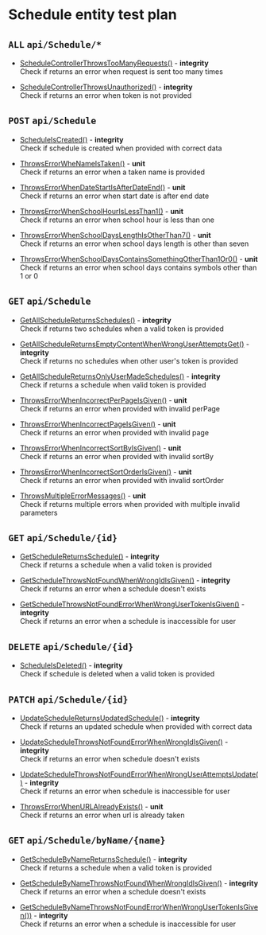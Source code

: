# Schedule entity test plan

## `ALL` `api/Schedule/*`

- [ScheduleControllerThrowsTooManyRequests()](../Entities/ESchedule/ScheduleController.test.cs) - **integrity**  
  Check if returns an error when request is sent too many times

- [ScheduleControllerThrowsUnauthorized()](../Entities/ESchedule/ScheduleController.test.cs) - **integrity**  
  Check if returns an error when token is not provided

## `POST` `api/Schedule`

- [ScheduleIsCreated()](../Entities/ESchedule/ScheduleController.test.cs) - **integrity**  
  Check if schedule is created when provided with correct data

- [ThrowsErrorWheNameIsTaken()](../Entities/ESchedule/Commands/CreateScheduleCommand.unit.cs) - **unit**  
  Check if returns an error when a taken name is provided

- [ThrowsErrorWhenDateStartIsAfterDateEnd()](../Entities/ESchedule/Commands/CreateScheduleCommand.unit.cs) - **unit**  
  Check if returns an error when start date is after end date

- [ThrowsErrorWhenSchoolHourIsLessThan1()](../Entities/ESchedule/Commands/CreateScheduleCommand.unit.cs) - **unit**  
  Check if returns an error when school hour is less than one

- [ThrowsErrorWhenSchoolDaysLengthIsOtherThan7()](../Entities/ESchedule/Commands/CreateScheduleCommand.unit.cs) - **unit**  
  Check if returns an error when school days length is other than seven

- [ThrowsErrorWhenSchoolDaysContainsSomethingOtherThan1Or0()](../Entities/ESchedule/Commands/CreateScheduleCommand.unit.cs) - **unit**  
  Check if returns an error when school days contains symbols other than 1 or 0

## `GET` `api/Schedule`

- [GetAllScheduleReturnsSchedules()](../Entities/ESchedule/ScheduleController.test.cs) - **integrity**  
  Check if returns two schedules when a valid token is provided

- [GetAllScheduleReturnsEmptyContentWhenWrongUserAttemptsGet()](../Entities/ESchedule/ScheduleController.test.cs) - **integrity**  
  Check if returns no schedules when other user's token is provided

- [GetAllScheduleReturnsOnlyUserMadeSchedules()](../Entities/ESchedule/ScheduleController.test.cs) - **integrity**  
  Check if returns a schedule when valid token is provided

- [ThrowsErrorWhenIncorrectPerPageIsGiven()](../Entities/ESchedule/Queries/GetSchedulesQuery.unit.cs) - **unit**  
  Check if returns an error when provided with invalid perPage

- [ThrowsErrorWhenIncorrectPageIsGiven()](../Entities/ESchedule/Queries/GetSchedulesQuery.unit.cs) - **unit**  
  Check if returns an error when provided with invalid page

- [ThrowsErrorWhenIncorrectSortByIsGiven()](../Entities/ESchedule/Queries/GetSchedulesQuery.unit.cs) - **unit**  
  Check if returns an error when provided with invalid sortBy

- [ThrowsErrorWhenIncorrectSortOrderIsGiven()](../Entities/ESchedule/Queries/GetSchedulesQuery.unit.cs) - **unit**  
  Check if returns an error when provided with invalid sortOrder

- [ThrowsMultipleErrorMessages()](../Entities/ESchedule/Queries/GetSchedulesQuery.unit.cs) - **unit**  
  Check if returns multiple errors when provided with multiple invalid parameters



## `GET` `api/Schedule/{id}`

- [GetScheduleReturnsSchedule()](../Entities/ESchedule/ScheduleController.test.cs) - **integrity**  
  Check if returns a schedule when a valid token is provided

- [GetScheduleThrowsNotFoundWhenWrongIdIsGiven()](../Entities/ESchedule/ScheduleController.test.cs) - **integrity**  
  Check if returns an error when a schedule doesn't exists

- [GetScheduleThrowsNotFoundErrorWhenWrongUserTokenIsGiven()](../Entities/ESchedule/ScheduleController.test.cs) - **integrity**  
  Check if returns an error when a schedule is inaccessible for user


## `DELETE` `api/Schedule/{id}`

- [ScheduleIsDeleted()](../Entities/ESchedule/ScheduleController.test.cs) - **integrity**  
  Check if schedule is deleted when a valid token is provided

## `PATCH` `api/Schedule/{id}`

- [UpdateScheduleReturnsUpdatedSchedule()](../Entities/ESchedule/ScheduleController.test.cs) - **integrity**  
  Check if returns an updated schedule when provided with correct data

- [UpdateScheduleThrowsNotFoundErrorWhenWrongIdIsGiven()](../Entities/ESchedule/ScheduleController.test.cs) - **integrity**  
  Check if returns an error when schedule doesn't exists

- [UpdateScheduleThrowsNotFoundErrorWhenWrongUserAttemptsUpdate()](../Entities/ESchedule/ScheduleController.test.cs) - **integrity**  
  Check if returns an error when schedule is inaccessible for user

- [ThrowsErrorWhenURLAlreadyExists()](../Entities/ESchedule/Commands/UpdateScheduleCommand.unit.cs) - **unit**  
  Check if returns an error when url is already taken


## `GET` `api/Schedule/byName/{name}`

- [GetScheduleByNameReturnsSchedule()](../Entities/ESchedule/ScheduleController.test.cs) - **integrity**  
  Check if returns a schedule when a valid token is provided

- [GetScheduleByNameThrowsNotFoundWhenWrongIdIsGiven()](../Entities/ESchedule/ScheduleController.test.cs) - **integrity**  
  Check if returns an error when a schedule doesn't exists

- [GetScheduleByNameThrowsNotFoundErrorWhenWrongUserTokenIsGiven())](../Entities/ESchedule/ScheduleController.test.cs) - **integrity**  
  Check if returns an error when a schedule is inaccessible for user

